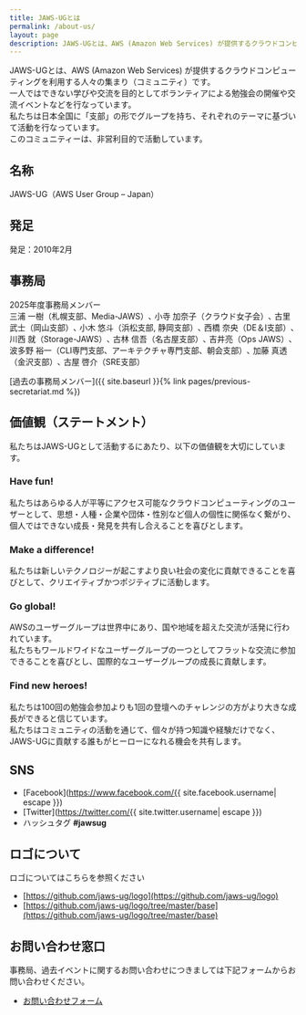 ```yaml
---
title: JAWS-UGとは
permalink: /about-us/
layout: page
description: JAWS-UGとは、AWS (Amazon Web Services) が提供するクラウドコンピューティングを利用する人々の集まり（コミュニティ）です。
---
```


JAWS-UGとは、AWS (Amazon Web Services) が提供するクラウドコンピューティングを利用する人々の集まり（コミュニティ）です。  
一人ではできない学びや交流を目的としてボランティアによる勉強会の開催や交流イベントなどを行なっています。  
私たちは日本全国に「支部」の形でグループを持ち、それぞれのテーマに基づいて活動を行なっています。  
このコミュニティーは、非営利目的で活動しています。  

## 名称
JAWS-UG（AWS User Group – Japan）

## 発足
発足：2010年2月

## 事務局
2025年度事務局メンバー  
三浦 一樹（札幌支部、Media-JAWS）､ 小寺 加奈子（クラウド女子会）､ 古里 武士（岡山支部）､ 小木 悠斗（浜松支部, 静岡支部）､ 西橋 奈央（DE＆I支部）､ 川西 就（Storage-JAWS）､ 古林 信吾（名古屋支部）､ 吉井亮（Ops JAWS）､ 波多野 裕一（CLI専門支部、アーキテクチャ専門支部、朝会支部）､ 加藤 真透（金沢支部）､ 古屋 啓介（SRE支部）

[過去の事務局メンバー]({{ site.baseurl }}{% link pages/previous-secretariat.md %})

## 価値観（ステートメント）
私たちはJAWS-UGとして活動するにあたり、以下の価値観を大切にしています。

### Have fun!
私たちはあらゆる人が平等にアクセス可能なクラウドコンピューティングのユーザーとして、思想・人種・企業や団体・性別など個人の個性に関係なく繋がり、個人ではできない成長・発見を共有し合えることを喜びとします。

### Make a difference!
私たちは新しいテクノロジーが起こすより良い社会の変化に貢献できることを喜びとして、クリエイティブかつポジティブに活動します。

### Go global!
AWSのユーザーグループは世界中にあり、国や地域を超えた交流が活発に行われています。  
私たちもワールドワイドなユーザーグループの一つとしてフラットな交流に参加できることを喜びとし、国際的なユーザーグループの成長に貢献します。

### Find new heroes!
私たちは100回の勉強会参加よりも1回の登壇へのチャレンジの方がより大きな成長ができると信じています。  
私たちはコミュニティの活動を通じて、個々が持つ知識や経験だけでなく、JAWS-UGに貢献する誰もがヒーローになれる機会を共有します。

## SNS
* [Facebook](https://www.facebook.com/{{ site.facebook.username| escape }})
* [Twitter](https://twitter.com/{{ site.twitter.username| escape }})
* ハッシュタグ **#jawsug**

## ロゴについて
ロゴについてはこちらを参照ください
* [https://github.com/jaws-ug/logo](https://github.com/jaws-ug/logo)
* [https://github.com/jaws-ug/logo/tree/master/base](https://github.com/jaws-ug/logo/tree/master/base)

## お問い合わせ窓口

事務局、過去イベントに関するお問い合わせにつきましては下記フォームからお問い合わせください。

* [お問い合わせフォーム](https://forms.gle/DHB29pQ9XuqEkPH16)
